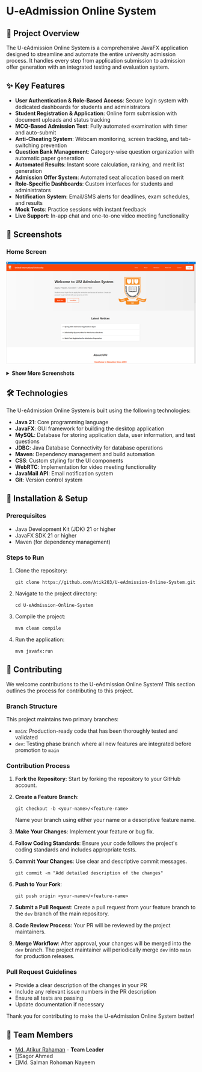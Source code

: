 # U-eAdmission Online System

## 🚀 Project Overview

The U-eAdmission Online System is a comprehensive JavaFX application designed to streamline and automate the entire university admission process. It handles every step from application submission to admission offer generation with an integrated testing and evaluation system.


## ✨ Key Features

- **User Authentication & Role-Based Access**: Secure login system with dedicated dashboards for students and administrators
- **Student Registration & Application**: Online form submission with document uploads and status tracking
- **MCQ-Based Admission Test**: Fully automated examination with timer and auto-submit
- **Anti-Cheating System**: Webcam monitoring, screen tracking, and tab-switching prevention
- **Question Bank Management**: Category-wise question organization with automatic paper generation
- **Automated Results**: Instant score calculation, ranking, and merit list generation
- **Admission Offer System**: Automated seat allocation based on merit
- **Role-Specific Dashboards**: Custom interfaces for students and administrators
- **Notification System**: Email/SMS alerts for deadlines, exam schedules, and results
- **Mock Tests**: Practice sessions with instant feedback
- **Live Support**: In-app chat and one-to-one video meeting functionality

## 📸 Screenshots

### Home Screen
![Home Screen](img/Home-1.png)

<details>
  <summary><b>Show More Screenshots</b></summary>

### Additional Home Screen Views
![Home Screen 2](img/Home-2.png)

![Home Screen 3](img/Home-3.png)
</details>

## 🛠️ Technologies

The U-eAdmission Online System is built using the following technologies:

- **Java 21**: Core programming language
- **JavaFX**: GUI framework for building the desktop application
- **MySQL**: Database for storing application data, user information, and test questions
- **JDBC**: Java Database Connectivity for database operations
- **Maven**: Dependency management and build automation
- **CSS**: Custom styling for the UI components
- **WebRTC**: Implementation for video meeting functionality
- **JavaMail API**: Email notification system
- **Git**: Version control system

## 🔧 Installation & Setup

### Prerequisites
- Java Development Kit (JDK) 21 or higher
- JavaFX SDK 21 or higher
- Maven (for dependency management)

### Steps to Run
1. Clone the repository:
   ```
   git clone https://github.com/Atik203/U-eAdmission-Online-System.git
   ```

2. Navigate to the project directory:
   ```
   cd U-eAdmission-Online-System
   ```

3. Compile the project:
   ```
   mvn clean compile
   ```

4. Run the application:
   ```
   mvn javafx:run
   ```


## 🤝 Contributing

We welcome contributions to the U-eAdmission Online System! This section outlines the process for contributing to this project.

### Branch Structure

This project maintains two primary branches:
- `main`: Production-ready code that has been thoroughly tested and validated
- `dev`: Testing phase branch where all new features are integrated before promotion to `main`

### Contribution Process

1. **Fork the Repository**: Start by forking the repository to your GitHub account.

2. **Create a Feature Branch**: 
   ```
   git checkout -b <your-name>/<feature-name>
   ```
   Name your branch using either your name or a descriptive feature name.

3. **Make Your Changes**: Implement your feature or bug fix.

4. **Follow Coding Standards**: Ensure your code follows the project's coding standards and includes appropriate tests.

5. **Commit Your Changes**: Use clear and descriptive commit messages.
   ```
   git commit -m "Add detailed description of the changes"
   ```

6. **Push to Your Fork**:
   ```
   git push origin <your-name>/<feature-name>
   ```

7. **Submit a Pull Request**: Create a pull request from your feature branch to the `dev` branch of the main repository.

8. **Code Review Process**: Your PR will be reviewed by the project maintainers.

9. **Merge Workflow**: After approval, your changes will be merged into the `dev` branch. The project maintainer will periodically merge `dev` into `main` for production releases.

### Pull Request Guidelines

- Provide a clear description of the changes in your PR
- Include any relevant issue numbers in the PR description
- Ensure all tests are passing
- Update documentation if necessary

Thank you for contributing to make the U-eAdmission Online System better!


## 👥 Team Members

- [Md. Atikur Rahaman](https://github.com/Atik203) - **Team Leader**
- []Sagor Ahmed
- []Md. Salman Rohoman Nayeem
